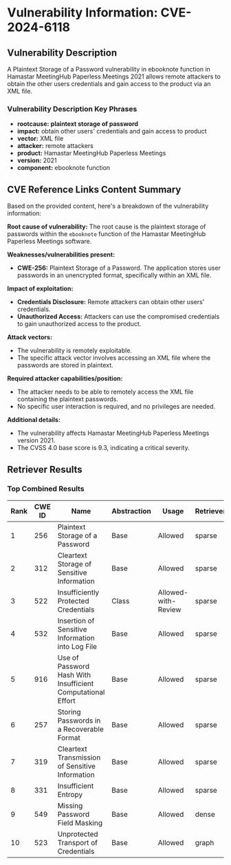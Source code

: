 # Vulnerability Information: CVE-2024-6118

## Vulnerability Description
A Plaintext Storage of a Password vulnerability in ebooknote function in Hamastar MeetingHub Paperless Meetings 2021 allows remote attackers to obtain the other users credentials and gain access to the product via an XML file.

### Vulnerability Description Key Phrases
- **rootcause:** **plaintext storage of password**
- **impact:** obtain other users' credentials and gain access to product
- **vector:** XML file
- **attacker:** remote attackers
- **product:** Hamastar MeetingHub Paperless Meetings
- **version:** 2021
- **component:** ebooknote function

## CVE Reference Links Content Summary
Based on the provided content, here's a breakdown of the vulnerability information:

**Root cause of vulnerability:**
The root cause is the plaintext storage of passwords within the `ebooknote` function of the Hamastar MeetingHub Paperless Meetings software.

**Weaknesses/vulnerabilities present:**
- **CWE-256:** Plaintext Storage of a Password. The application stores user passwords in an unencrypted format, specifically within an XML file.

**Impact of exploitation:**
- **Credentials Disclosure:** Remote attackers can obtain other users' credentials.
- **Unauthorized Access:** Attackers can use the compromised credentials to gain unauthorized access to the product.

**Attack vectors:**
- The vulnerability is remotely exploitable.
- The specific attack vector involves accessing an XML file where the passwords are stored in plaintext.

**Required attacker capabilities/position:**
- The attacker needs to be able to remotely access the XML file containing the plaintext passwords.
- No specific user interaction is required, and no privileges are needed.

**Additional details:**
- The vulnerability affects Hamastar MeetingHub Paperless Meetings version 2021.
- The CVSS 4.0 base score is 9.3, indicating a critical severity.

## Retriever Results

### Top Combined Results

| Rank | CWE ID | Name | Abstraction | Usage  | Retrievers | Individual Scores |
|------|--------|------|-------------|-------|------------|-------------------|
| 1 | 256 | Plaintext Storage of a Password | Base | Allowed | sparse | 0.277 |
| 2 | 312 | Cleartext Storage of Sensitive Information | Base | Allowed | sparse | 0.260 |
| 3 | 522 | Insufficiently Protected Credentials | Class | Allowed-with-Review | sparse | 0.258 |
| 4 | 532 | Insertion of Sensitive Information into Log File | Base | Allowed | sparse | 0.252 |
| 5 | 916 | Use of Password Hash With Insufficient Computational Effort | Base | Allowed | sparse | 0.248 |
| 6 | 257 | Storing Passwords in a Recoverable Format | Base | Allowed | sparse | 0.243 |
| 7 | 319 | Cleartext Transmission of Sensitive Information | Base | Allowed | sparse | 0.228 |
| 8 | 331 | Insufficient Entropy | Base | Allowed | sparse | 0.226 |
| 9 | 549 | Missing Password Field Masking | Base | Allowed | dense | 0.521 |
| 10 | 523 | Unprotected Transport of Credentials | Base | Allowed | graph | 0.002 |

